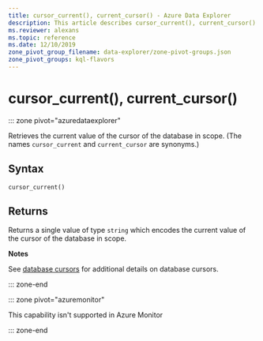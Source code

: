 ```yaml
---
title: cursor_current(), current_cursor() - Azure Data Explorer
description: This article describes cursor_current(), current_cursor() in Azure Data Explorer.
ms.reviewer: alexans
ms.topic: reference
ms.date: 12/10/2019
zone_pivot_group_filename: data-explorer/zone-pivot-groups.json
zone_pivot_groups: kql-flavors
---
```

# cursor_current(), current_cursor()

::: zone pivot="azuredataexplorer"

Retrieves the current value of the cursor of the database in scope. (The names `cursor_current`
and `current_cursor` are synonyms.)

## Syntax

`cursor_current()`

## Returns

Returns a single value of type `string` which encodes the current value of the
cursor of the database in scope.

**Notes**

See [database cursors](../management/databasecursor.md) for additional
details on database cursors.

::: zone-end

::: zone pivot="azuremonitor"

This capability isn't supported in Azure Monitor

::: zone-end
